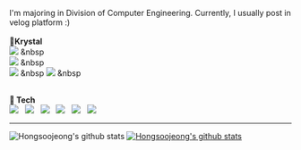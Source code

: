 
<br><br>
<div align="left">
    
<a href="https://giphy.com/gifs/windows-loadingscreen-retrowindows-QB9rH7NbUQfbN7wrf3"></a>
    
I'm majoring in Division of Computer Engineering. Currently, I usually post in velog  platform :)<br><br>
<strong>🐹Krystal</strong><br>
<a href="https://dreamhack.io/users/14543/">
    <img 
        src="https://img.shields.io/static/v1?label=Profile&message=Dreamhack&color=9cf&link=https://www.notion.so/Records-about-me-9ee833cf6d9346fdbfa9ca9b7fca1731"/></a> &nbsp     
<a href="https://www.notion.so/Records-about-me-9ee833cf6d9346fdbfa9ca9b7fca1731">
    <img 
        src="https://img.shields.io/static/v1?label=blog&message=Notion&color=9cf&link=https://www.notion.so/Records-about-me-9ee833cf6d9346fdbfa9ca9b7fca1731"/></a> &nbsp    
<a href="https://source-coding.tistory.com/">
    <img 
        src="https://img.shields.io/static/v1?label=blog&message=TISTORY&color=9cf&link=https://source-coding.tistory.com/"/></a> &nbsp
<a href="https://velog.io/@my_youth99/series">
    <img 
        src="https://img.shields.io/static/v1?label=blog&message=velog&color=9cf&link=https://velog.io/@my_youth99/series"/></a> &nbsp

<br>

<div align="left">
<b>🔨 Tech </b><br>
<img src="https://img.shields.io/badge/JavaScript-F7DF1E?style=flat-square&logo=JavaScript&logoColor=white"/></a> &nbsp
<img src="https://img.shields.io/badge/Java-FFBF00?style=flat-square&logo=Java&logoColor=white"/></a> &nbsp
<img src="https://img.shields.io/badge/Android-3DDC84?style=flat-square&logo=Android&logoColor=white"/></a> &nbsp
<img src="https://img.shields.io/badge/C-00599C?style=flat-square&logo=c%2B%2B&logoColor=white"/></a> &nbsp 
<img src="https://img.shields.io/badge/C++-01A9DB?style=flat-square&logo=c%2B%2B&logoColor=white"/></a> &nbsp 
<img src="https://img.shields.io/badge/-Python-000000?style=flat&logo=Python&logoColor=white"/></a> &nbsp 
</div>

<hr>






![Hongsoojeong's github stats](https://github-readme-stats.vercel.app/api?username=Hongsoojeong&show_icons=true&theme=jolly) [![Hongsoojeong's github stats](https://github-readme-stats.vercel.app/api/top-langs/?username=Hongsoojeong&show_icons=true&hide_border=true&title_color=004386&icon_color=004386&layout=compact&theme=jolly)](https://github.com/Hongsoojeong) 

